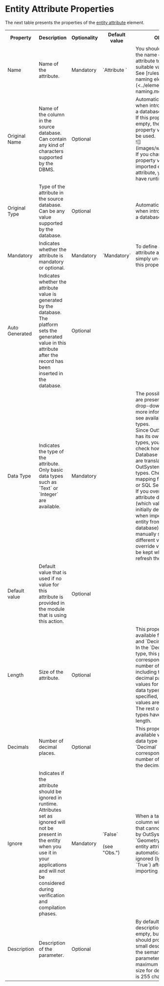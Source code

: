 # Entity Attribute Properties

The next table presents the properties of the [entity attribute](<../../../extensibility-and-integration/integration-studio/managing-extensions/entity-attribute.md>) element.  
  
<table markdown="1">
<tr>
<th>
Property
</th>
<th>
Description
</th>
<th>
Optionality
</th>
<th>
Default value
</th>
<th>
Obs.
</th> </tr>
<tr>
<td>
Name
</td>
<td>
Name of the attribute.
</td>
<td>
Mandatory
</td>
<td>
`Attribute <n>`
</td>
<td>
You should change the name of the attribute to a suitable value.<br/>
See [rules for naming elements](<../element-naming.md>).
</td> </tr>
<tr>
<td>
Original Name
</td>
<td>
Name of the column in the source database. Can contain any kind of characters supported by the DBMS.
</td>
<td>
Optional
</td>
<td>
</td>
<td>
Automatically filled when introspecting a database.<br/>If this property is empty, the "Name" property value will be used.<br/>![](images/warning.gif) If you change this property value in an imported entity attribute, you might have runtime errors.
</td> </tr>
<tr>
<td>
Original Type
</td>
<td>
Type of the attribute in the source database. Can be any value supported by the database.
</td>
<td>
Optional
</td>
<td>
</td>
<td>
Automatically filled when introspecting a database.
</td> </tr>
<tr>
<td>
Mandatory
</td>
<td>
Indicates whether the attribute is mandatory or optional.
</td>
<td>
Mandatory
</td>
<td>
`Mandatory`
</td>
<td>
To define an attribute as optional, simply un-check this property.
</td> </tr>
<tr>
<td>
Auto Generated
</td>
<td>
Indicates whether the attribute value is generated by the database. The platform sets the generated value in this attribute after the record has been inserted in the database.
</td>
<td>
Optional
</td>
<td>
</td>
<td>
</td> </tr>
<tr>
<td>
Data Type
</td>
<td>
Indicates the type of the attribute. Only basic data types such as `Text` or `Integer` are available.
</td>
<td>
Mandatory
</td>
<td>
</td>
<td>
The possible values are presented in a drop-down list. For more information, see available data types.<br/>
Since OutSystems has its own data types, you should check how Database data types are translated into OutSystems' data types. Check the mapping for Oracle or SQL Server.<br/>
If you override an attribute data type (which value was initially defined when importing an entity from a database) by manually selecting a different value, this override value will be kept when you refresh the entity.
</td> </tr>
<tr>
<td>
Default value
</td>
<td>
Default value that is used if no value for this attribute is provided in the module that is using this action.
</td>
<td>
Optional
</td>
<td>
</td>
<td>
</td> </tr>
<tr>
<td>
Length
</td>
<td>
Size of the attribute.
</td>
<td>
Optional
</td>
<td>
</td>
<td>
This property is only available for `Text` and `Decimal` types. In the `Decimal` type, this property corresponds to the number of digits, including the decimal part. If the values for these data types are not specified, default values are used.<br/>
The rest of the data types have a fixed length.
</td> </tr>
<tr>
<td>
Decimals
</td>
<td>
Number of decimal places.
</td>
<td>
Optional
</td>
<td>
</td>
<td>
This property is only available when the data type is `Decimal` and corresponds to the number of digits of the decimal part.
</td></tr>
<tr>
<td>
Ignore
</td>
<td>
Indicates if the attribute should be ignored in runtime. Attributes set as ignored will not be present in the entity when you use it in your applications and will not be considered during verification and compilation phases.
</td>
<td>
Mandatory
</td>
<td>
`False` <br/>
<br/>
(see "Obs.")
</td>
<td>
When a table has a column with a type that cannot be used by OutSystems (ex: `Geometry`), the entity attribute is automatically set as ignored (Ignore = `True`) after importing the table.
</td> </tr>
<tr>
<td>
Description
</td>
<td>
Description of the parameter.
</td>
<td>
Optional
</td>
<td>
</td>
<td>
By default the description is empty, but you should provide a small description of the semantic of this parameter. The maximum allowed size for descriptions is 255 characters.
</td>
</tr>
</table>
